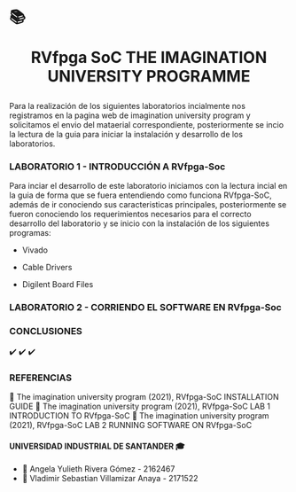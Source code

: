  # :books:<p align= "center"> RVfpga SoC THE IMAGINATION UNIVERSITY PROGRAMME </p>

Para la realización de los siguientes laboratorios incialmente nos registramos en la pagina web de imagination university program y solicitamos el envio del mataerial correspondiente, posteriormente se incio la lectura de la guia para iniciar la instalación y desarrollo de los laboratorios.

### LABORATORIO 1 - INTRODUCCIÓN A RVfpga-Soc
Para inciar el desarrollo de este laboratorio iniciamos con la lectura incial en la guia de forma que se fuera entendiendo como funciona RVfpga-SoC, además de ir conociendo sus caracteristicas principales, posteriormente se fueron conociendo los requerimientos necesarios para el correcto desarrollo del laboratorio y se inicio con la instalación de los siguientes programas:

 *  Vivado 


 *  Cable Drivers
 
 *  Digilent Board Files







### LABORATORIO 2 - CORRIENDO EL SOFTWARE EN RVfpga-Soc


### CONCLUSIONES 
:heavy_check_mark:
:heavy_check_mark:
:heavy_check_mark:

### REFERENCIAS 
:paperclip: The imagination university program (2021), RVfpga-SoC INSTALLATION GUIDE
:paperclip: The imagination university program (2021), RVfpga-SoC LAB 1 INTRODUCTION TO RVfpga-SoC
:paperclip: The imagination university program (2021), RVfpga-SoC LAB 2 RUNNING SOFTWARE ON RVfpga-SoC

#### UNIVERSIDAD INDUSTRIAL DE SANTANDER :mortar_board:
* :woman: Angela Yulieth Rivera Gómez - 2162467
* :man: Vladimir Sebastian Villamizar Anaya - 2171522
